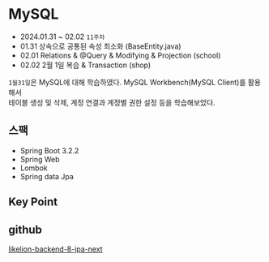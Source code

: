 # MySQL

- 2024.01.31 ~ 02.02 `11주차`
- 01.31 상속으로 공통된 속성 최소화 (BaseEntity.java)
- 02.01 Relations & @Query & Modifying & Projection (school)
- 02.02 2월 1일 복습 & Transaction (shop)

`1월31일`은 MySQL에 대해 학습하였다.
MySQL Workbench(MySQL Client)를 활용해서  
테이블 생성 및 삭제, 계정 연결과 계정별 권한 설정 등을 학습해보았다.

## 스팩

- Spring Boot 3.2.2
- Spring Web
- Lombok
- Spring data Jpa

## Key Point


## github
[likelion-backend-8-jpa-next](https://github.com/edujeeho0/likelion-backend-8-jpa-next)
